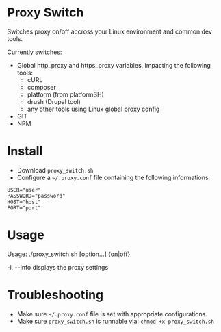 # Proxy Switch
Switches proxy on/off accross your Linux environment and common dev tools.

Currently switches:
- Global http_proxy and https_proxy variables, impacting the following tools:
  - cURL
  - composer
  - platform (from platformSH)
  - drush (Drupal tool)
  - any other tools using Linux global proxy config
- GIT
- NPM

# Install
- Download ``proxy_switch.sh``
- Configure a ``~/.proxy.conf`` file containing the following informations:
```
USER="user"
PASSWORD="password"
HOST="host"
PORT="port"
```

# Usage
Usage: ./proxy_switch.sh [option...] {on|off}

   -i, --info           		displays the proxy settings

# Troubleshooting
- Make sure ``~/.proxy.conf`` file is set with appropriate configurations.
- Make sure ``proxy_switch.sh`` is runnable via:
``chmod +x proxy_switch.sh``
